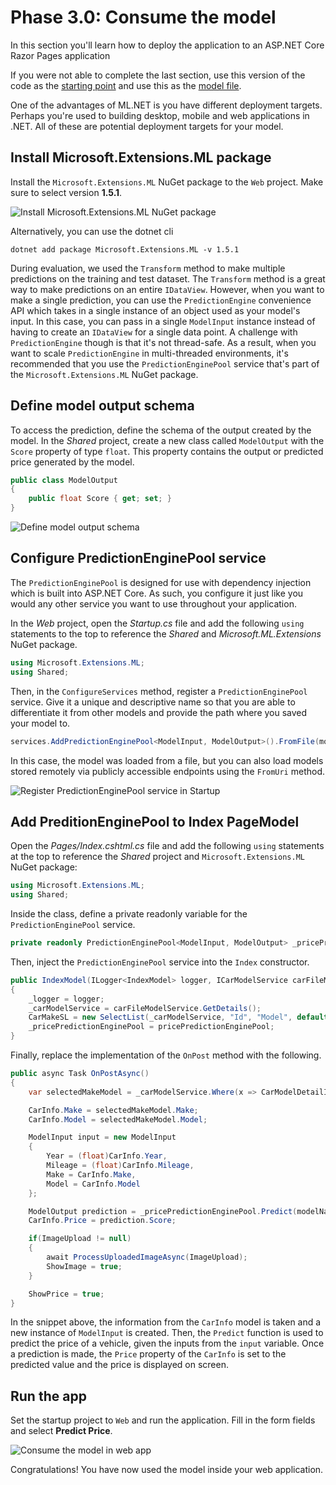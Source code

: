 # Phase 3.0: Consume the model

In this section you'll learn how to deploy the application to an ASP.NET Core Razor Pages application

If you were not able to complete the last section, use this version of the code as the [starting point](https://github.com/luisquintanilla/mlnet-workshop-guide/archive/2-4.zip) and use this as the [model file](https://github.com/luisquintanilla/mlnet-workshop-guide/raw/master/MLModel.zip).

One of the advantages of ML.NET is you have different deployment targets. Perhaps you're used to building desktop, mobile and web applications in .NET. All of these are potential deployment targets for your model.

## Install Microsoft.Extensions.ML package

Install the `Microsoft.Extensions.ML` NuGet package to the `Web` project. Make sure to select version **1.5.1**.

![Install Microsoft.Extensions.ML NuGet package](https://user-images.githubusercontent.com/46974588/88371701-8af4a780-cd62-11ea-9b91-484fcbb0f032.png)

Alternatively, you can use the dotnet cli

```dotnetcli
dotnet add package Microsoft.Extensions.ML -v 1.5.1
```

During evaluation, we used the `Transform` method to make multiple predictions on the training and test dataset. The `Transform` method is a great way to make predictions on an entire `IDataView`. However, when you want to make a single prediction, you can use the `PredictionEngine` convenience API which takes in a single instance of an object used as your model's input. In this case, you can pass in a single `ModelInput` instance instead of having to create an `IDataView` for a single data point. A challenge with `PredictionEngine` though is that it's not thread-safe. As a result, when you want to scale `PredictionEngine` in multi-threaded environments, it's recommended that you use the `PredictionEnginePool` service that's part of the `Microsoft.Extensions.ML` NuGet package.

## Define model output schema

To access the prediction, define the schema of the output created by the model. In the *Shared* project, create a new class called `ModelOutput` with the `Score` property of type `float`. This property contains the output or predicted price generated by the model.

```csharp
public class ModelOutput
{
    public float Score { get; set; }
}
```

![Define model output schema](https://user-images.githubusercontent.com/46974588/88371792-b5466500-cd62-11ea-856b-2baeb04ee854.png)

## Configure PredictionEnginePool service

The `PredictionEnginePool` is designed for use with dependency injection which is built into ASP.NET Core. As such, you configure it just like you would any other service you want to use throughout your application.

In the *Web* project, open the *Startup.cs* file and add the following `using` statements to the top to reference the *Shared* and *Microsoft.ML.Extensions* NuGet package.

```csharp
using Microsoft.Extensions.ML;
using Shared;
```

Then, in the `ConfigureServices` method, register a `PredictionEnginePool` service. Give it a unique and descriptive name so that you are able to differentiate it from other models and provide the path where you saved your model to.

```csharp
services.AddPredictionEnginePool<ModelInput, ModelOutput>().FromFile(modelName:"PricePrediction",filePath:@"C:\Dev\MLModel.zip");
```

In this case, the model was loaded from a file, but you can also load models stored remotely via publicly accessible endpoints using the `FromUri` method.

![Register PredictionEnginePool service in Startup](https://user-images.githubusercontent.com/46974588/88372276-8f6d9000-cd63-11ea-8b4e-9d4f4c9509a4.png)

## Add PreditionEnginePool to Index PageModel

Open the *Pages/Index.cshtml.cs* file and add the following `using` statements at the top to reference the *Shared* project and `Microsoft.Extensions.ML` NuGet package:

```csharp
using Microsoft.Extensions.ML;
using Shared;
```

Inside the class, define a private readonly variable for the `PredictionEnginePool` service.

```csharp
private readonly PredictionEnginePool<ModelInput, ModelOutput> _pricePredictionEnginePool;
```

Then, inject the `PredictionEnginePool` service into the `Index` constructor.

```csharp
public IndexModel(ILogger<IndexModel> logger, ICarModelService carFileModelService, PredictionEnginePool<ModelInput,ModelOutput> pricePredictionEnginePool)
{
    _logger = logger;
    _carModelService = carFileModelService.GetDetails();
    CarMakeSL = new SelectList(_carModelService, "Id", "Model", default, "Make");
    _pricePredictionEnginePool = pricePredictionEnginePool;
}
```

Finally, replace the implementation of the `OnPost` method with the following.

```csharp
public async Task OnPostAsync()
{
    var selectedMakeModel = _carModelService.Where(x => CarModelDetailId == x.Id).FirstOrDefault();

    CarInfo.Make = selectedMakeModel.Make;
    CarInfo.Model = selectedMakeModel.Model;

    ModelInput input = new ModelInput
    {
        Year = (float)CarInfo.Year,
        Mileage = (float)CarInfo.Mileage,
        Make = CarInfo.Make,
        Model = CarInfo.Model
    };

    ModelOutput prediction = _pricePredictionEnginePool.Predict(modelName: "PricePrediction", example: input);
    CarInfo.Price = prediction.Score;

    if(ImageUpload != null)
    {
        await ProcessUploadedImageAsync(ImageUpload);
        ShowImage = true;
    }

    ShowPrice = true;
}
```

In the snippet above, the information from the `CarInfo` model is taken and a new instance of `ModelInput` is created. Then, the `Predict` function is used to predict the price of a vehicle, given the inputs from the `input` variable. Once a prediction is made, the `Price` property of the `CarInfo` is set to the predicted value and the price is displayed on screen.

## Run the app

Set the startup project to `Web` and run the application. Fill in the form fields and select **Predict Price**.

![Consume the model in web app](https://user-images.githubusercontent.com/46974588/88373214-6c43e000-cd65-11ea-8505-45884016275b.png)

Congratulations! You have now used the model inside your web application.
